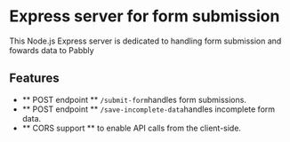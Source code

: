 # Express server for form submission

This Node.js Express server is dedicated to handling form submission and fowards data to Pabbly

## Features
- ** POST endpoint ** `/submit-form`handles form submissions.
- ** POST endpoint ** `/save-incomplete-data`handles incomplete form data.
- ** CORS support ** to enable API calls from the client-side.